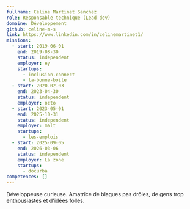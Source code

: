 ```yaml
---
fullname: Céline Martinet Sanchez
role: Responsable technique (Lead dev)
domaine: Développement
github: celine-m-s
link: https://www.linkedin.com/in/celinemartinet1/
missions:
  - start: 2019-06-01
    end: 2019-08-30
    status: independent
    employer: ey
    startups:
      - inclusion.connect
      - la-bonne-boite
  - start: 2020-02-03
    end: 2023-04-30
    status: independent
    employer: octo
  - start: 2023-05-01
    end: 2025-10-31
    status: independent
    employer: malt
    startups:
      - les-emplois
  - start: 2025-09-05
    end: 2026-03-06
    status: independent
    employer: La zone
    startups:
      - docurba
competences: []
---
```

Développeuse curieuse. Amatrice de blagues pas drôles, de gens trop enthousiastes et d'idées folles.
